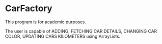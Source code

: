 # CarFactory

This program is for academic purposes.

The user is capable of ADDING, FETCHING CAR DETAILS, CHANGING CAR COLOR, UPDATING CARS KILOMETERS using ArrayLists.

